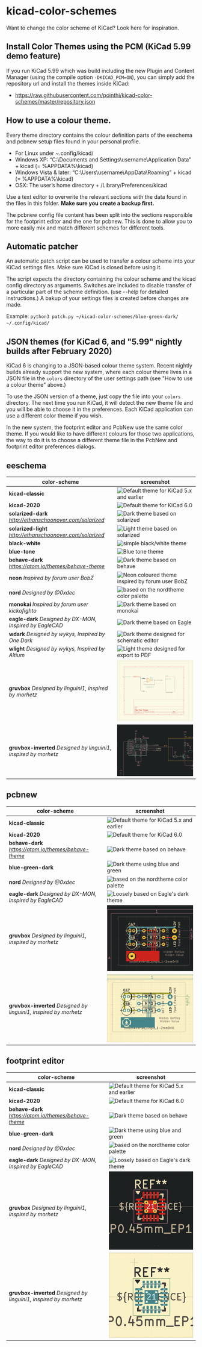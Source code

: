 # kicad-color-schemes

Want to change the color scheme of KiCad? Look here for inspiration.

## Install Color Themes using the PCM (KiCad 5.99 demo feature)

If you run KiCad 5.99 which was build including the new Plugin and Content Manager (using the compile option `-DKICAD_PCM=ON`), you can simply add the repository url and install the themes inside KiCad:
- https://raw.githubusercontent.com/pointhi/kicad-color-schemes/master/repository.json

## How to use a colour theme.

Every theme directory contains the colour definition parts of the eeschema and pcbnew setup files found in your personal profile.
- For Linux under ~.config/kicad/
- Windows XP: “C:\Documents and Settings\username\Application Data” + kicad (= %APPDATA%\kicad)
- Windows Vista & later: “C:\Users\username\AppData\Roaming” + kicad (= %APPDATA%\kicad)
- OSX: The user’s home directory + /Library/Preferences/kicad

Use a text editor to overwrite the relevant sections with the data found in the files in this folder. **Make sure you create a backup first.**

The pcbnew config file content has been split into the sections responsible for the footprint editor and the one for pcbnew. This is done to allow you to more easily mix and match different schemes for different tools.

## Automatic patcher

An automatic patch script can be used to transfer a colour scheme into your KiCad settings files. Make sure KiCad is closed before using it.

The script expects the directory containing the colour scheme and the kicad config directory as arguments. Switches are included to disable transfer of a particular part of the scheme definition. (use --help for detailed instructions.) A bakup of your settings files is created before changes are made.

Example:
`python3 patch.py ~/kicad-color-schemes/blue-green-dark/ ~/.config/kicad/`

## JSON themes (for KiCad 6, and "5.99" nightly builds after February 2020)

KiCad 6 is changing to a JSON-based colour theme system.  Recent nightly builds already support the
new system, where each colour theme lives in a JSON file in the `colors` directory of the user
settings path (see "How to use a colour theme" above.)

To use the JSON version of a theme, just copy the file into your `colors` directory.  The next time
you run KiCad, it will detect the new theme file and you will be able to choose it in the
preferences.  Each KiCad application can use a different color theme if you wish.

In the new system, the footprint editor and PcbNew use the same color theme.  If you would like to
have different colours for those two applications, the way to do it is to choose a different theme
file in the PcbNew and footprint editor preferences dialogs.

## eeschema

| color-scheme                                                        | screenshot                                                                                                                                  |
| ------------------------------------------------------------------- | ------------------------------------------------------------------------------------------------------------------------------------------- |
| **kicad-classic**                                                   | ![Default theme for KiCad 5.x and earlier](https://raw.githubusercontent.com/pointhi/kicad-color-schemes/master/kicad-classic/eeschema.png) |
| **kicad-2020**                                                      | ![Default theme for KiCad 6.0](https://raw.githubusercontent.com/pointhi/kicad-color-schemes/master/kicad-2020/eeschema.png)                |
| **solarized-dark** *http://ethanschoonover.com/solarized*           | ![Dark theme based on solarized](https://raw.githubusercontent.com/pointhi/kicad-color-schemes/master/solarized-dark/eeschema.png)          |
| **solarized-light** *http://ethanschoonover.com/solarized*          | ![Light theme based on solarized](https://raw.githubusercontent.com/pointhi/kicad-color-schemes/master/solarized-light/eeschema.png)        |
| **black-white**                                                     | ![simple black/white theme](https://raw.githubusercontent.com/pointhi/kicad-color-schemes/master/black-white/eeschema.png)                  |
| **blue-tone**                                                       | ![Blue tone theme](https://raw.githubusercontent.com/pointhi/kicad-color-schemes/master/blue-tone/eeschema.png)                             |
| **behave-dark** *https://atom.io/themes/behave-theme*               | ![Dark theme based on behave](https://raw.githubusercontent.com/pointhi/kicad-color-schemes/master/behave-dark/eeschema.png)                |
| **neon** *Inspired by forum user BobZ*                              | ![Neon coloured theme inspired by forum user BobZ](https://raw.githubusercontent.com/pointhi/kicad-color-schemes/master/neon/eeschema.png)  |
| **nord** *Designed by @0xdec*                                       | ![based on the nordtheme color palette](https://raw.githubusercontent.com/pointhi/kicad-color-schemes/master/nord/eeschema.png)             |
| **monokai** *Inspired by forum user kickofighto*                    | ![Dark theme based on monokai](https://raw.githubusercontent.com/pointhi/kicad-color-schemes/master/monokai/eeschema.png)                   |
| **eagle-dark** *Designed by DX-MON, Inspired by EagleCAD*           | ![Dark theme based on Eagle](https://raw.githubusercontent.com/pointhi/kicad-color-schemes/master/eagle-dark/eeschema.png)                  |
| **wdark** *Designed by wykys, Inspired by One Dark*                 | ![Dark theme designed for schematic editor](wdark/eeschema.png)                                                                             |
| **wlight** *Designed by wykys, Inspired by Altium*                  | ![Light theme designed for export to PDF](wlight/eeschema.png)                                                                              |
| **gruvbox** *Designed by linguini1, inspired by morhetz*            | ![Gruvbox theme](gruvbox/eeschema.png)                                                                              |
| **gruvbox-inverted** *Designed by linguini1, inspired by morhetz*   | ![Inverted gruvboxtheme](gruvbox-inverted/eeschema.png)                                                                              |

## pcbnew
| color-scheme                                                        | screenshot                                                                                                                                |
| --------------------------------------------------------------------| ----------------------------------------------------------------------------------------------------------------------------------------- |
| **kicad-classic**                                                   | ![Default theme for KiCad 5.x and earlier](https://raw.githubusercontent.com/pointhi/kicad-color-schemes/master/kicad-classic/pcbnew.png) |
| **kicad-2020**                                                      | ![Default theme for KiCad 6.0](https://raw.githubusercontent.com/pointhi/kicad-color-schemes/master/kicad-2020/pcbnew.png)                |
| **behave-dark** *https://atom.io/themes/behave-theme*               | ![Dark theme based on behave](https://raw.githubusercontent.com/pointhi/kicad-color-schemes/master/behave-dark/pcbnew.png)                |
| **blue-green-dark**                                                 | ![Dark theme using blue and green](https://raw.githubusercontent.com/pointhi/kicad-color-schemes/master/blue-green-dark/pcbnew.png)       |
| **nord** *Designed by @0xdec*                                       | ![based on the nordtheme color palette](https://raw.githubusercontent.com/pointhi/kicad-color-schemes/master/nord/pcbnew.png)             |
| **eagle-dark** *Designed by DX-MON, Inspired by EagleCAD*           | ![Loosely based on Eagle's dark theme](https://raw.githubusercontent.com/pointhi/kicad-color-schemes/master/eagle-dark/pcbnew.png)        |
| **gruvbox** *Designed by linguini1, inspired by morhetz*            | ![Gruvbox theme](gruvbox/pcbnew.png)                                                                              |
| **gruvbox-inverted** *Designed by linguini1, inspired by morhetz*   | ![Inverted gruvboxtheme](gruvbox-inverted/pcbnew.png)                                                                              |

## footprint editor
| color-scheme                                                        | screenshot                                                                                                                                          |
| --------------------------------------------------------------------| --------------------------------------------------------------------------------------------------------------------------------------------------- |
| **kicad-classic**                                                   | ![Default theme for KiCad 5.x and earlier](https://raw.githubusercontent.com/pointhi/kicad-color-schemes/master/kicad-classic/footprint_editor.png) |
| **kicad-2020**                                                      | ![Default theme for KiCad 6.0](https://raw.githubusercontent.com/pointhi/kicad-color-schemes/master/kicad-2020/footprint_editor.png)                |
| **behave-dark** *https://atom.io/themes/behave-theme*               | ![Dark theme based on behave](https://raw.githubusercontent.com/pointhi/kicad-color-schemes/master/behave-dark/footprint_editor.png)                |
| **blue-green-dark**                                                 | ![Dark theme using blue and green](https://raw.githubusercontent.com/pointhi/kicad-color-schemes/master/blue-green-dark/footprint_editor.png)       |
| **nord** *Designed by @0xdec*                                       | ![based on the nordtheme color palette](https://raw.githubusercontent.com/pointhi/kicad-color-schemes/master/nord/footprint_editor.png)             |
| **eagle-dark** *Designed by DX-MON, Inspired by EagleCAD*           | ![Loosely based on Eagle's dark theme](https://raw.githubusercontent.com/pointhi/kicad-color-schemes/master/eagle-dark/footprint_editor.png)        |
| **gruvbox** *Designed by linguini1, inspired by morhetz*            | ![Gruvbox theme](gruvbox/footprinteditor.png)                                                                              |
| **gruvbox-inverted** *Designed by linguini1, inspired by morhetz*   | ![Inverted gruvboxtheme](gruvbox-inverted/footprinteditor.png)                                                                              |

